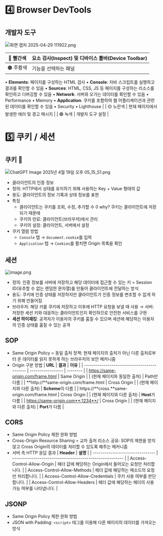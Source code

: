 [//]: # 'asset-path: ./assets'

# 4️⃣ Browser DevTools

## 개발자 도구

![화면 캡처 2025-04-29 111922.png](%ED%99%94%EB%A9%B4_%EC%BA%A1%EC%B2%98_2025-04-29_111922.png)

| 🔴 빨간색 | 요소 검사(Inspect) 및 디바이스 툴바(Device Toolbar) |
| --------- | --------------------------------------------------- |
| 🟠 주황색 | 기능을 선택하는 패널                                |

• **Elements**: 페이지를 구성하는 HTML 검사
• **Console**: 자바 스크립트를 실행하고 결과를 확인할 수 있음
• **Sources**: HTML, CSS, JS 등 페이지를 구성하는 리소스를 확인하고 디버깅할 수 있음
• **Network**: 서버와 오가는 데이터를 확인할 수 있음
• Performance
• Memory
• **Application**: 쿠키를 포함하여 웹 어플리케이션과 관련된 데이터를 확인할 수 있음
• Security
• Lighthouse |
| 🟡 노란색 | 현재 페이지에서 발생한 에러 및 경고 메시지 |
| 🟢 녹색 | 개발자 도구 설정 |

# 5️⃣ 쿠키 / 세션

## **쿠키 🍪**

![ChatGPT Image 2025년 4월 19일 오후 05_15_51.png](119c89d1-8adb-4c50-99b4-f49b309aee88.png)

- 클라이언트의 인증 정보
- 정의: HTTP에서 상태를 유지하기 위해 사용하는 Key + Value 형태의 값
- 용도: 클라이언트의 정보 기록과 상태 정보를 표현
- 특징
  - 클라이언트는 쿠키를 조회, 수정, 추가할 수 0 why? 쿠키는 클라이언트에 저장되기 때문에
  - 쿠키의 만료: 클라이언트(브라우저)에서 관리
  - 쿠키의 설정: 클라이언트, 서버에서 설정
- 쿠키 열람 방법
  - `Console` 탭 → `document.cookie`를 입력
  - `Application` 탭 → `Cookies`를 펼치면 Origin 목록을 확인

## 세션

![image.png](image%201.png)

- 정의: 인증 정보를 서버에 저장하고 해당 데이터에 접근할 수 있는 키 = Session ID(유추할 수 없는 랜덤한 문자열)를 만들어 클라이언트에 전달하는 방식
- 용도: 쿠키에 인증 상태를 저장하지만 클라이언트가 인증 정보를 변조할 수 없게 하기 위해 만들어짐
- 브라우저: 해당 키를 쿠키에 저장하고 이후에 HTTP 요청을 보낼 때 사용 → 서버: 저장한 세션 키와 대응하는 클라이언트인지 확인하므로 안전한 서비스를 구현
- **세션 하이재킹**: 공격자가 이용자의 쿠키를 훔칠 수 있으며 세션에 해당하는 이용자의 인증 상태를 훔칠 수 있는 공격

## SOP

- Same Origin Policy = 동일 출처 정책: 현재 페이지의 출처가 아닌 다른 출처로부터 온 데이터를 읽지 못하게 하는 브라우저의 보안 메커니즘
- Origin 구분 방법
  | **URL** | **결과** | **이유** |
  | -------------------------------------------- | ----------------- | -------- |
  | https://same-origin.com/frame.html | Same Origin |
  | (현재 페이지와 동일한 출처) | Path만 다름 |
  | **http://**same-origin.com/frame.html | Cross Origin |
  | (현재 페이지와 다른 출처) | **Scheme**이 다름 |
  | https://**cross.**same-origin.com/frame.html | Cross Origin |
  | (현재 페이지와 다른 출처) | **Host**가 다름 |
  | https://same-origin.com**:1234**/ | Cross Origin |
  | (현재 페이지와 다른 출처) | **Port**가 다름 |

## CORS

- Same Origin Policy 제한 완화 방법
- Cross-Origin Resource Sharing = 교차 출처 리소스 공유: SOP의 제한을 받지 않고 Cross Origin의 데이터를 처리할 수 있도록 해주는 메커니즘
- 서버 측 HTTP 응답 결과
  | **Header** | **설명** |
  | -------------------------------- | --------------------------------------------------------- |
  | Access-Control-Allow-Origin | 헤더 값에 해당하는 Origin에서 들어오는 요청만 처리합니다. |
  | Access-Control-Allow-Methods | 헤더 값에 해당하는 메소드의 요청만 처리합니다. |
  | Access-Control-Allow-Credentials | 쿠키 사용 여부를 판단합니다. |
  | Access-Control-Allow-Headers | 헤더 값에 해당하는 헤더의 사용 가능 여부를 나타냅니다. |

## JSONP

- Same Origin Policy 제한 완화 방법
- JSON with Padding: `<script>` 태그를 이용해 다른 페이지의 데이터를 가져오는 방식
